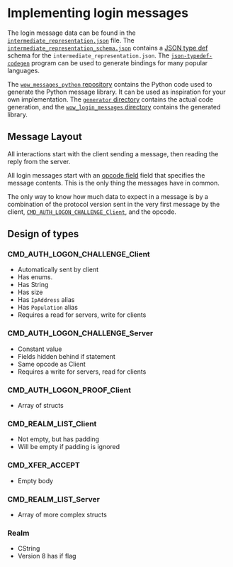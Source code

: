 # Implementing login messages

The login message data can be found in
the [`intermediate_representation.json`](https://github.com/gtker/wow_messages/blob/main/intermediate_representation.json)
file.
The [`intermediate_representation_schema.json`](https://github.com/gtker/wow_messages/blob/main/intermediate_representation_schema.json)
contains a [JSON type def](https://jsontypedef.com/) schema for the `intermediate_representation.json`.
The [`json-typedef-codegen`](https://github.com/jsontypedef/json-typedef-codegen) program can be used to generate
bindings for many popular languages.

The [`wow_messages_python` repository](https://github.com/gtker/wow_messages_python) contains the Python code used to
generate the Python message library.
It can be used as inspiration for your own implementation.
The [`generator` directory](https://github.com/gtker/wow_messages_python/tree/main/generator) contains the actual code
generation,
and the [`wow_login_messages` directory](https://github.com/gtker/wow_messages_python/tree/main/wow_login_messages)
contains the generated library.

## Message Layout

All interactions start with the client sending a message, then reading the reply from the server.

All login messages start with an [opcode field](https://en.wikipedia.org/wiki/Opcode)
field that specifies the message contents.
This is the only thing the messages have in common.

The only way to know how much data to expect in a message is by a combination of the protocol version sent
in the very first message by the
client, [`CMD_AUTH_LOGON_CHALLENGE_Client`](https://gtker.com/wow_messages/docs/cmd_auth_logon_challenge_client.html),
and the opcode.

## Design of types

### CMD_AUTH_LOGON_CHALLENGE_Client

* Automatically sent by client
* Has enums.
* Has String
* Has size
* Has `IpAddress` alias
* Has `Population` alias
* Requires a read for servers, write for clients

### CMD_AUTH_LOGON_CHALLENGE_Server

* Constant value
* Fields hidden behind if statement
* Same opcode as Client
* Requires a write for servers, read for clients

### CMD_AUTH_LOGON_PROOF_Client

* Array of structs

### CMD_REALM_LIST_Client

* Not empty, but has padding
* Will be empty if padding is ignored

### CMD_XFER_ACCEPT

* Empty body

### CMD_REALM_LIST_Server

* Array of more complex structs

### Realm

* CString
* Version 8 has if flag
